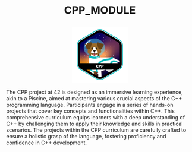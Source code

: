 # <p align = "center"> CPP_MODULE</p>

<p align = "center">
<a href = "https://github.com/Hotaruban"><img CPP = "CPP_module" src = "cppe.png"></a>
</p>

The CPP project at 42 is designed as an immersive learning experience, akin to a Piscine, aimed at mastering various crucial aspects of the C++ programming language. Participants engage in a series of hands-on projects that cover key concepts and functionalities within C++. This comprehensive curriculum equips learners with a deep understanding of C++ by challenging them to apply their knowledge and skills in practical scenarios. The projects within the CPP curriculum are carefully crafted to ensure a holistic grasp of the language, fostering proficiency and confidence in C++ development.

